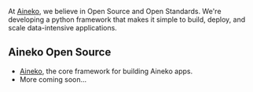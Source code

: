 At [Aineko](https://aineko.dev/), we believe in Open Source and Open Standards. We're developing a python framework that makes it simple to build, deploy, and scale data-intensive applications.

## Aineko Open Source

* [Aineko](https://github.com/aineko-dev/aineko), the core framework for building Aineko apps.
* More coming soon...
